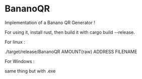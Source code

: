# BananoQR

Implementation of a Banano QR Generator ! 

For using it, install rust, then build it with cargo build --release. 

For linux :

./target/release/BananoQR AMOUNT(raw) ADDRESS FILENAME

For Windows :

same thing but with .exe
